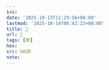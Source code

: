 ```yaml
---
ivs:
date: '2025-10-13T11:29:56+08:00'
lastmod: '2025-10-14T06:42:23+08:00'
title: 󰣱
url: 󰣱
tags: [款]
hex: 
src: GHZR
note:
---
```

